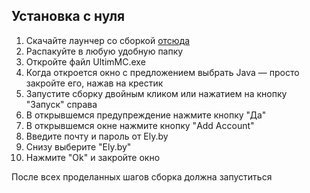 ## Установка с нуля
1. Скачайте лаунчер со сборкой [отсюда](https://drive.google.com/file/d/1S8hZ6VYHnorIm-fT6a-_Y10mSShEVSB3/view?usp=sharing)
2. Распакуйте в любую удобную папку
3. Откройте файл UltimMC.exe
4. Когда откроется окно с предложением выбрать Java — просто закройте его, нажав на крестик
5. Запустите сборку двойным кликом или нажатием на кнопку "Запуск" справа
6. В открывшемся предупреждение нажмите кнопку "Да"
7. В открывшемся окне нажмите кнопку "Add Account"
8. Введите почту и пароль от Ely.by
9. Снизу выберите "Ely.by"
10. Нажмите "Ok" и закройте окно

После всех проделанных шагов сборка должна запуститься